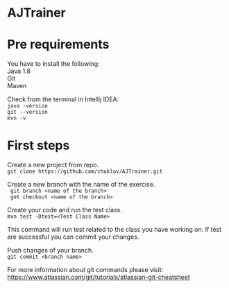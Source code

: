 # AJTrainer


# Pre requirements
You have to install the following:<br>
Java 1.8 <br>
Git <br>
Maven <br>

Check from the terminal in Intellij IDEA: <br>
`java -version` <br>
`git --version` <br>
`mvn -v `<br>

# First steps
Create a new project from repo. <br>
`git clone https://github.com/chuklov/AJTrainer.git `


Create a new branch with the name of the exercise. <br>
` git branch <name of the branch>` <br>
` get checkout <name of the branch>` <br>


Create your code and run the test class. <br> 
`mvn test -Dtest=<Test Class Name>` <br>

This command will run test related to the class you have working on. 
If test are successful you can commit your changes.

Push changes of your branch.<br>
`git commit <branch name>`

For more information about git commands please visit: https://www.atlassian.com/git/tutorials/atlassian-git-cheatsheet
